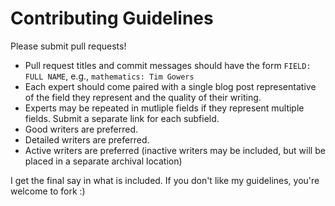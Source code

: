 # Contributing Guidelines

Please submit pull requests!

 - Pull request titles and commit messages should have the form `FIELD: FULL NAME`, e.g., `mathematics: Tim Gowers`
 - Each expert should come paired with a single blog post representative of the field they represent and the quality of their writing.
 - Experts may be repeated in mutliple fields if they represent multiple fields. Submit a separate link for each subfield.
 - Good writers are preferred.
 - Detailed writers are preferred.
 - Active writers are preferred (inactive writers may be included, but will be placed in a separate archival location)

I get the final say in what is included. If you don't like my guidelines, you're welcome to fork :)
